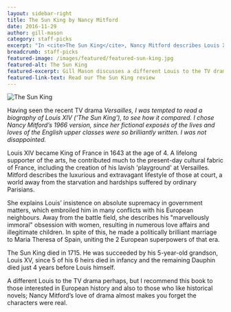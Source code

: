 ```yaml
---
layout: sidebar-right
title: The Sun King by Nancy Mitford
date: 2016-11-29
author: gill-mason
category: staff-picks
excerpt: "In <cite>The Sun King</cite>, Nancy Mitford describes Louis XIV's arts patronage, luxurious and extravagant lifestyle at Versailles, absolutist style of rule and colourful personal life."
breadcrumb: staff-picks
featured-image: /images/featured/featured-sun-king.jpg
featured-alt: The Sun King
featured-excerpt: Gill Mason discusses a different Louis to the TV drama
featured-link-text: Read our The Sun King review
---
```


![The Sun King](/images/featured/featured-sun-king.jpg)

Having seen the recent TV drama <cite>Versailles<cite>, I was tempted to read a biography of Louis XIV ('The Sun King'), to see how it compared. I chose Nancy Mitford’s 1966 version, since her fictional exposés of the lives and loves of the English upper classes were so brilliantly written. I was not disappointed.

Louis XIV became King of France in 1643 at the age of 4. A lifelong supporter of the arts, he contributed much to the present-day cultural fabric of France, including the creation of his lavish 'playground' at Versailles. Mitford describes the luxurious and extravagant lifestyle of those at court, a world away from the starvation and hardships suffered by ordinary Parisians.

She explains Louis’ insistence on absolute supremacy in government matters, which embroiled him in many conflicts with his European neighbours. Away from the battle field, she describes his "marvellously immoral" obsession with women, resulting in numerous love affairs and illegitimate children. In spite of this, he made a politically brilliant marriage to Maria Theresa of Spain, uniting the 2 European superpowers of that era.

The Sun King died in 1715. He was succeeded by his 5-year-old grandson, Louis XV, since 5 of his 6 heirs died in infancy and the remaining Dauphin died just 4 years before Louis himself.

A different Louis to the TV drama perhaps, but I recommend this book to those interested in European history and also to those who like historical novels; Nancy Mitford’s love of drama almost makes you forget the characters were real.
